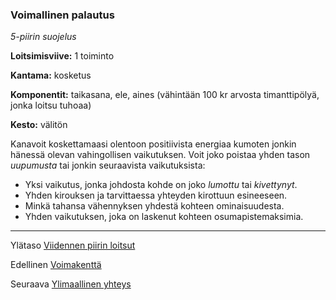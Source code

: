 ### Voimallinen palautus

*5-piirin suojelus*

**Loitsimisviive:** 1 toiminto

**Kantama:** kosketus

**Komponentit:** taikasana, ele, aines (vähintään 100 kr arvosta timanttipölyä, jonka loitsu tuhoaa)

**Kesto:** välitön

Kanavoit koskettamaasi olentoon positiivista energiaa kumoten jonkin hänessä olevan vahingollisen vaikutuksen. Voit joko poistaa yhden tason *uupumusta* tai jonkin seuraavista vaikutuksista:

- Yksi vaikutus, jonka johdosta kohde on joko *lumottu* tai *kivettynyt*.
- Yhden kirouksen ja tarvittaessa yhteyden kirottuun esineeseen.
- Minkä tahansa vähennyksen yhdestä kohteen ominaisuudesta. 
- Yhden vaikutuksen, joka on laskenut kohteen osumapistemaksimia.

---

Ylätaso [Viidennen piirin loitsut](5_piirin_loitsut)

Edellinen [Voimakenttä](Voimakenttä)

Seuraava [Ylimaallinen yhteys](Ylimaallinen_yhteys)

